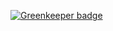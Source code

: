 

[![Greenkeeper badge](https://badges.greenkeeper.io/espy/admin-panel-static.svg)](https://greenkeeper.io/)